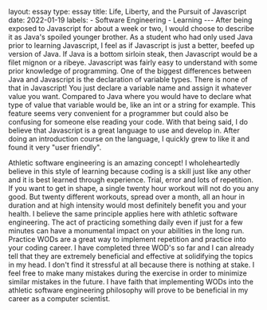 layout: essay type: essay title: Life, Liberty, and the Pursuit of
Javascript date: 2022-01-19 labels: - Software Engineering - Learning
--- After being exposed to Javascript for about a week or two, I would
choose to describe it as Java's spoiled younger brother. As a student
who had only used Java prior to learning Javascript, I feel as if
Javascript is just a better, beefed up version of Java. If Java is a
bottom sirloin steak, then Javascript would be a filet mignon or a
ribeye. Javascript was fairly easy to understand with some prior
knowledge of programming. One of the biggest differences between Java
and Javascript is the declaration of variable types. There is none of
that in Javascript! You just declare a variable name and assign it
whatever value you want. Compared to Java where you would have to
declare what type of value that variable would be, like an int or a
string for example. This feature seems very convenient for a programmer
but could also be confusing for someone else reading your code. With
that being said, I do believe that Javascript is a great language to use
and develop in. After doing an introduction course on the language, I
quickly grew to like it and found it very "user friendly".

Athletic software engineering is an amazing concept! I wholeheartedly
believe in this style of learning because coding is a skill just like
any other and it is best learned through experience. Trial, error and
lots of repetition. If you want to get in shape, a single twenty hour
workout will not do you any good. But twenty different workouts, spread
over a month, all an hour in duration and at high intensity would most
definitely benefit you and your health. I believe the same principle
applies here with athletic software engineering. The act of practicing
something daily even if just for a few minutes can have a monumental
impact on your abilities in the long run. Practice WODs are a great way
to implement repetition and practice into your coding career. I have
completed three WOD's so far and I can already tell that they are
extremely beneficial and effective at solidifying the topics in my head.
I don't find it stressful at all because there is nothing at stake. I
feel free to make many mistakes during the exercise in order to minimize
similar mistakes in the future. I have faith that implementing WODs into
the athletic software engineering philosophy will prove to be beneficial
in my career as a computer scientist.
